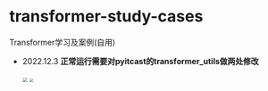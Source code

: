 # transformer-study-cases
Transformer学习及案例(自用)

- 2022.12.3  **正常运行需要对pyitcast的transformer_utils做两处修改**

  <img src="D:\GitRepo\transformer-study-cases\imgs\fix1.png" style="zoom:50%;" />

  <img src="D:\GitRepo\transformer-study-cases\imgs\fix2.png" style="zoom:45%;" />

